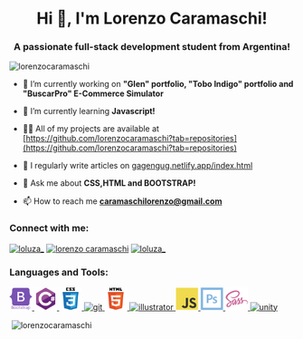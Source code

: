 <h1 align="center">Hi 👋, I'm Lorenzo Caramaschi!</h1>
<h3 align="center">A passionate full-stack development student from Argentina!</h3>

<p align="left"> <img src="https://komarev.com/ghpvc/?username=lorenzocaramaschi&label=Profile%20views&color=0e75b6&style=flat" alt="lorenzocaramaschi" /> </p>

- 🔭 I’m currently working on **"Glen" portfolio, "Tobo Indigo" portfolio and "BuscarPro" E-Commerce Simulator**

- 🌱 I’m currently learning **Javascript!**

- 👨‍💻 All of my projects are available at [https://github.com/lorenzocaramaschi?tab=repositories](https://github.com/lorenzocaramaschi?tab=repositories)

- 📝 I regularly write articles on [gagengug.netlify.app/index.html](gagengug.netlify.app/index.html)

- 💬 Ask me about **CSS,HTML and BOOTSTRAP!**

- 📫 How to reach me **caramaschilorenzo@gmail.com**

<h3 align="left">Connect with me:</h3>
<p align="left">
<a href="https://twitter.com/loluza_" target="blank"><img align="center" src="https://raw.githubusercontent.com/rahuldkjain/github-profile-readme-generator/master/src/images/icons/Social/twitter.svg" alt="loluza_" height="30" width="40" /></a>
<a href="https://linkedin.com/in/lorenzo caramaschi" target="blank"><img align="center" src="https://raw.githubusercontent.com/rahuldkjain/github-profile-readme-generator/master/src/images/icons/Social/linked-in-alt.svg" alt="lorenzo caramaschi" height="30" width="40" /></a>
<a href="https://instagram.com/loluza_" target="blank"><img align="center" src="https://raw.githubusercontent.com/rahuldkjain/github-profile-readme-generator/master/src/images/icons/Social/instagram.svg" alt="loluza_" height="30" width="40" /></a>
</p>

<h3 align="left">Languages and Tools:</h3>
<p align="left"> <a href="https://getbootstrap.com" target="_blank" rel="noreferrer"> <img src="https://raw.githubusercontent.com/devicons/devicon/master/icons/bootstrap/bootstrap-plain-wordmark.svg" alt="bootstrap" width="40" height="40"/> </a> <a href="https://www.w3schools.com/cs/" target="_blank" rel="noreferrer"> <img src="https://raw.githubusercontent.com/devicons/devicon/master/icons/csharp/csharp-original.svg" alt="csharp" width="40" height="40"/> </a> <a href="https://www.w3schools.com/css/" target="_blank" rel="noreferrer"> <img src="https://raw.githubusercontent.com/devicons/devicon/master/icons/css3/css3-original-wordmark.svg" alt="css3" width="40" height="40"/> </a> <a href="https://git-scm.com/" target="_blank" rel="noreferrer"> <img src="https://www.vectorlogo.zone/logos/git-scm/git-scm-icon.svg" alt="git" width="40" height="40"/> </a> <a href="https://www.w3.org/html/" target="_blank" rel="noreferrer"> <img src="https://raw.githubusercontent.com/devicons/devicon/master/icons/html5/html5-original-wordmark.svg" alt="html5" width="40" height="40"/> </a> <a href="https://www.adobe.com/in/products/illustrator.html" target="_blank" rel="noreferrer"> <img src="https://www.vectorlogo.zone/logos/adobe_illustrator/adobe_illustrator-icon.svg" alt="illustrator" width="40" height="40"/> </a> <a href="https://developer.mozilla.org/en-US/docs/Web/JavaScript" target="_blank" rel="noreferrer"> <img src="https://raw.githubusercontent.com/devicons/devicon/master/icons/javascript/javascript-original.svg" alt="javascript" width="40" height="40"/> </a> <a href="https://www.photoshop.com/en" target="_blank" rel="noreferrer"> <img src="https://raw.githubusercontent.com/devicons/devicon/master/icons/photoshop/photoshop-line.svg" alt="photoshop" width="40" height="40"/> </a> <a href="https://sass-lang.com" target="_blank" rel="noreferrer"> <img src="https://raw.githubusercontent.com/devicons/devicon/master/icons/sass/sass-original.svg" alt="sass" width="40" height="40"/> </a> <a href="https://unity.com/" target="_blank" rel="noreferrer"> <img src="https://www.vectorlogo.zone/logos/unity3d/unity3d-icon.svg" alt="unity" width="40" height="40"/> </a> </p>

<p>&nbsp;<img align="center" src="https://github-readme-stats.vercel.app/api?username=lorenzocaramaschi&show_icons=true&locale=en" alt="lorenzocaramaschi" /></p>
